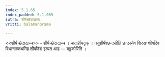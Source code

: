 ```yaml
---
index: 5.1.65
index_padded: 5.1.065
sutra: शीर्षच्छेदाद्यच्च
vritti: balamanorama

---
```

<<शीर्षच्छेदाद्यच्च>> - शीर्षच्छेदाद्यच्च । चादार्हीयदृक् । ननुशीर्षंश्छन्दसी॑ति छन्दस्येव शिरसः शीर्षादेव विधानात्कथमिह शीर्षादेश इत्यत आह — यट्ठकोरिति । 